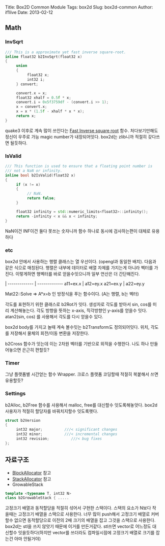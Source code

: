 Title: Box2D Common Module
Tags: box2d
Slug: box2d-common
Author: if1live
Date: 2013-02-12

## Math
### InvSqrt
```cpp
/// This is a approximate yet fast inverse square-root.
inline float32 b2InvSqrt(float32 x)
{
     union
     {
          float32 x;
          int32 i;
     } convert;

     convert.x = x;
     float32 xhalf = 0.5f * x;
     convert.i = 0x5f3759df - (convert.i >> 1);
     x = convert.x;
     x = x * (1.5f - xhalf * x * x);
     return x;
}
```

quake3 이후로 계속 많이 쓰인다는 [Fast Inverse square root](http://en.wikipedia.org/wiki/Fast_inverse_square_root) 함수.
처다보기만해도 정신이 우주로 가능 magic number가 내장되어잇다. box2d는 zlib니까 적절히 갖다쓰면 될듯하다.



### IsValid 
```cpp
/// This function is used to ensure that a floating point number is
/// not a NaN or infinity.
inline bool b2IsValid(float32 x)
{
     if (x != x)
     {
          // NaN.
          return false;
     }

     float32 infinity = std::numeric_limits<float32>::infinity();
     return -infinity < x && x < infinity;
}
```

NaN이건 INF이건 둘다 못쓰는 숫자니까 함수 하나로 동시에 검사하는편이 대체로 유용하다

### etc
box2d 안에서 사용하는 행렬 클래스는 열 우선이다. (opengl과 동일한 배치). 다음과 같은 식으로 매칭된다. 행렬은 내부에 데이터로 배열 자체를 가지는게 아니라 벡터를 가진다. 이렇게하면 행벡터를 바로 얻을수잇으니까 일부 연산은 더 간단해진다.

  | 
------------- | -------------
a11=ex.x      | a12=ey.x
a21=ex.y      | a22=ey.y

Mat22::Solve => A*x=b 인 방정식을 푸는 함수이다. (A는 행렬, b는 벡터)

각도를 표현하기 위한 클래스로 b2Rot가 잇다. 생성자로 각도를 받아서 sin, cos를 미리 계산해놓는다. 각도 방향을 뜻하는 x-axis, 직각방향인 y-axis를 얻을수 잇다. atan2(sin, cos) 를 사용해서 각도를 다시 얻을수 있다.

box2d body를 가지고 놀때 계속 볼수잇는 b2Transform도 정의되어잇다. 위치, 각도를 저장해서 물체의 회전/이동 변환을 저장한다.

b2Cross 함수가 잇는데 이는 2차원 벡터를 기반으로 외적을 수행한다. 나도 하나 만들어놓으면 은근히 편할듯?

### Timer
그냥 플랫폼별 시간얻는 함수 Wrapper. 크로스 플랫폼 코딩할때 적절히 복붙해서 쓰면 유용할듯?

### Settings
b2Alloc, b2Free 함수를 사용해서 malloc, free를 대신할수 잇도록해놓앗다. box2d사용자가 적절히 할당자를 바꿔치지할수 잇도록햇다.

```cpp
struct b2Version
{
     int32 major;          ///< significant changes
     int32 minor;          ///< incremental changes
     int32 revision;          ///< bug fixes
};
```

## 자료구조
* [BlockAllocator](|filename|box2d-block-allocator.md) 참고
* [StackAllocator](|filename|box2d-stack-allocator.md) 참고
* GrowableStack

```cpp
template <typename T, int32 N>
class b2GrowableStack { .....
```

고정크기 배열과 동적할당을 적절히 섞어서 구현한 스택이다. 스택의 요소가 N보다 작을때는 고정크기 배열을 스택으로 사용한다. 너무 많이 push해서 고정크기 배열로 커버할수 없으면 동적할당으로 이전의 2배 크기의 배열을 잡고 그것을 스택으로 사용한다. box2d는 stl을 쓰지 않앗기 때문에 이거를 만든거같다. stl쓰면 vector로 어느정도 대신할수 잇을듯하다(하지만 vector를 쓰더라도 컴파일시점에 고정크기 배열로 크기를 잡는건 아마 안될거야)
